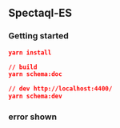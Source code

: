 ## Spectaql-ES

### Getting started

```json
yarn install

// build
yarn schema:doc

// dev http://localhost:4400/
yarn schema:dev
```

### error shown
